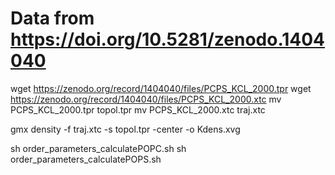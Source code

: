 # Data from https://doi.org/10.5281/zenodo.1404040

wget https://zenodo.org/record/1404040/files/PCPS_KCL_2000.tpr
wget https://zenodo.org/record/1404040/files/PCPS_KCL_2000.xtc
mv PCPS_KCL_2000.tpr topol.tpr
mv PCPS_KCL_2000.xtc traj.xtc

gmx density -f traj.xtc -s topol.tpr -center -o Kdens.xvg

sh order_parameters_calculatePOPC.sh
sh order_parameters_calculatePOPS.sh
